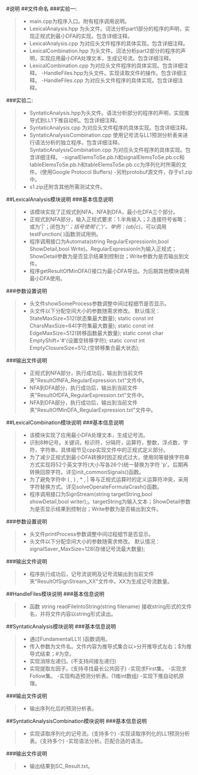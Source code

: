 #说明
##文件命名
###实验一:
>- main.cpp为程序入口。附有程序调用说明。
>- LexicalAnalysis.hpp 为头文件。词法分析part1部分的程序的声明，实现正规式到最小DFA的实现。包含详细注释。
>- LexicalAnalysis.cpp 为对应头文件程序的具体实现。包含详细注释。
>- LexicalCombination.hpp 为头文件。词法分析part2部分的程序的声明，实现应用最小DFA处理文本，生成记号流。包含详细注释。
>- LexicalCombination.cpp 为对应头文件程序的具体实现。包含详细注释。
>-HandleFiles.hpp为头文件。实现读取文件的操作。包含详细注释。
>-HandleFiles.cpp 为对应头文件程序的具体实现。包含详细注释。

###实验二:
>- SyntaticAnalysis.hpp为头文件。语法分析部分的程序的声明，实现推导式到LL1下推自动机。包含详细注释。
>- SyntaticAnalysis.cpp 为对应头文件程序的具体实现。包含详细注释。
>- SyntaticAnalysisCombination.cpp 使用记号流与LL1预测分析表来进行语法分析的独立程序。包含详细注释。
> SyntaticAnalysisCombination.cpp 为对应头文件程序的具体实现。包含详细注释。
> -signalElemsToSe.pb.h和signalElemsToSe.pb.cc和tableElemsToSe.pb.h和tableElemsToSe.pb.cc为序列化时所需的文件。(使用Google Protocol Buffers)
> -另附protobuf源文件，存于s1.zip中。
> - s1.zip还附含其他所需测试文件。

##LexicalAnalysis模块说明
###基本信息说明
>- 该模块实现了正规式到NFA，NFA到DFA，最小化DFA三个部分。
>- 正规式到NFA部分，输入正规式要求：1.半角输入；2.连接符号省略；或为'|'；闭包为'*'；括号使用'(',')'。举例：(ab|c)*，可以调用testFunction( )函数测试用例。
>- 程序调用接口为Automata(string RegularExpressionIn,bool ShowDetail,bool Write)。RegularExpressionIn为输入正规式；ShowDetail参数为是否显示结果到控制台；Write参数为是否输出到文件。
> - 程序getResultOfMinDFA()接口为最小DFA导出。为后期其他模块调用最小DFA使用。

###参数设置说明
>- 头文件showSomeProcess参数调整中间过程细节是否显示。
>- 头文件以下分配空间大小的参数随需求修改。
> 默认情况：StateMaxSize=512(状态集最大数量);
> static const int CharsMaxSize=64(字符集最大数量);
> static const int EdgeMaxSize=512(转移函数最大数量);
> static const char EmptyShift='#'(设置空转移字符);
> static const int EmptyClosureSize=512;(空转移集合最大状态);

###输出文件说明
>- 正规式到NFA部分，执行成功后，输出到当前文件夹"ResultOfNFA_RegularExpression.txt"文件中。
>- NFA到DFA部分，执行成功后，输出到当前文件夹"ResultOfDFA_RegularExpression.txt"文件中。
>- NFA到DFA部分，执行成功后，输出到当前文件夹"ResultOfMinDFA_RegularExpression.txt"文件中。

##LexicalCombination模块说明
###基本信息说明
>- 该模块实现了应用最小DFA处理文本，生成记号流。
>- 识别8种记号。关键词，标识符，分隔符，运算符，整数，浮点数，字符，字符串。具体细节见cpp实现文件中的正规式定义部分。
>- 为了减少正规式到最小DFA转换时因正规式过大，使用同等替换字符串方式实现将52个英文字符(大小写各26个)统一替换为字符 'p'。后期再转换回原字符。详见init_commonSignals()函数。
>- 为了避免字符中 ( , ) , * , | 等与正规式运算时的定义运算符冲突，采用字符替换方式。详见solveOperateFormulaCrash()函数。
>- 程序调用接口为SignStream(string targetString,bool showDetail,bool writer);。targetString为输入文本；ShowDetail参数为是否显示结果到控制台；Write参数为是否输出到文件。

###参数设置说明
>- 头文件printProcess参数调整中间过程细节是否显示。
>- 头文件以下分配空间大小的参数随需求修改。
> 默认情况：signalSaver_MaxSize=128(存储记号流最大数量);

###输出文件说明
>- 程序执行成功后，记号流说明及记号流输出到当前文件夹"ResultOfSignStream_XX"文件中。XX为生成记号流数量。

##HandleFiles模块说明
###基本信息说明
>- 函数 string readFileIntoString(string filename) 接收string形式的文件名，并将文件内容以string形式读出。

##SyntaticAnalysis模块说明
###基本信息说明
>- 通过FundamentalLL1( )函数调用。
> - 传入参数为文件名。文件内容为推导式集合以>分开推导式左右；$为推导式结束；#为空。
>- 实现消除左递归。(不支持间接左递归)
>- 实现提取左因子。(支持寻找最长公共因子)
> -实现求First集。
> -实现求Follow集。
> -实现构造预测分析表。(1维int数组)
> -实现下推自动机原理。

###输出文件说明
>- 输出序列化后的预测分析表。

##SyntaticAnalysisCombination模块说明
###基本信息说明
>- 实现读取序列化的记号流。(支持多个)
> -实现读取序列化的LL1预测分析表。(支持多个)
> -实现语法分析。匹配合适的语法。

###输出文件说明
>- 输出结果到SC_Result.txt。


